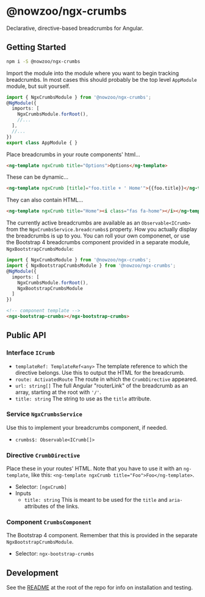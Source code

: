 # @nowzoo/ngx-crumbs

Declarative, directive-based breadcrumbs for Angular.

## Getting Started

```bash 
npm i -S @nowzoo/ngx-crumbs
```

Import the module into the module where you want to begin tracking breadcrumbs. In most cases this should probably be the top level `AppModule` module, but suit yourself.
```ts
import { NgxCrumbsModule } from '@nowzoo/ngx-crumbs';
@NgModule({
  imports: [
    NgxCrumbsModule.forRoot(),
    //...
  ],
  //...
})
export class AppModule { }
```

Place breadcrumbs in your route components' html...

```html
<ng-template ngxCrumb title="Options">Options</ng-template>
```

These can be dynamic...
```html
<ng-template ngxCrumb [title]="foo.title + ' Home'">{{foo.title}}</ng-template>
```

They can also contain HTML...

```html
<ng-template ngxCrumb title="Home"><i class="fas fa-home"></i></ng-template>
```

The currently active breadcrumbs are available as an `Observable<ICrumb>` from the `NgxCrumbsService.breadcrumbs$` property. How you actually display the breadcrumbs is up to you. You can roll your own componenet, or use the Bootstrap 4 breadcrumbs component provided in a separate module, `NgxBootstrapCrumbsModule`:

```ts
import { NgxCrumbsModule } from '@nowzoo/ngx-crumbs';
import { NgxBootstrapCrumbsModule } from '@nowzoo/ngx-crumbs';
@NgModule({
  imports: [
    NgxCrumbsModule.forRoot(),
    NgxBootstrapCrumbsModule
  ]
})
```

```html
<!-- component template -->
<ngx-bootstrap-crumbs></ngx-bootstrap-crumbs>
```

## Public API

### Interface `ICrumb`

 - `templateRef: TemplateRef<any>` The template reference to which the directive belongs. Use this to output the HTML for the breadcrumb.
 - `route: ActivatedRoute` The route in which the `CrumbDirective` appeared.
 - `url: string[]` The full Angular "routerLink" of the breadcrumb as an array, starting at the root with `'/'`.
 - `title: string` The string to use as the `title` attribute.


### Service `NgxCrumbsService`

Use this to implement your breadcrumbs component, if needed.

- `crumbs$: Observable<ICrumb[]>` 

### Directive `CrumbDirective`

Place these in your routes' HTML. Note that you have to use it with an `ng-template`, like this: `<ng-template ngxCrumb title="Foo">Foo</ng-template>`.

- Selector: `[ngxCrumb]` 
- Inputs
    - `title: string` This is meant to be used for the `title` and `aria-` attributes of the links.


### Component `CrumbsComponent`

The Bootstrap 4 component. Remember that this is provided in the separate `NgxBootstrapCrumbsModule`.

- Selector: `ngx-bootstrap-crumbs`


## Development

See the [README](https://github.com/nowzoo/ngx) at the root of the repo for info on installation and testing.